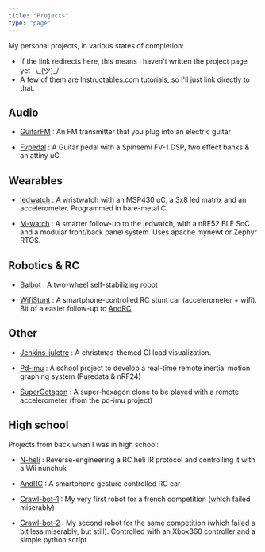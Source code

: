 ```yaml
---
title: "Projects"
type: "page"
---
```


My personal projects, in various states of completion:  
- If the link redirects here, this means I haven't written the project page yet ¯\\\_(ツ)\_/¯
- A few of them are Instructables.com tutorials, so I'll just link directly to that.

Audio
-----

- [GuitarFM](../guitarfm) : An FM transmitter that you plug into an electric guitar

- [Fvpedal](../fvpedal) : A Guitar pedal with a Spinsemi FV-1 DSP, two effect banks & an attiny uC


Wearables
---------

- [ledwatch](../ledwatch) : A wristwatch with an MSP430 uC, a 3x8 led matrix and an accelerometer. Programmed in bare-metal C.

- [M-watch](../m-watch) : A smarter follow-up to the ledwatch, with a nRF52 BLE SoC and a modular front/back panel system. Uses apache mynewt or Zephyr RTOS.


Robotics & RC
-------------

- [Balbot](../pd-imu/#balance-bot) : A two-wheel self-stabilizing robot

- [WifiStunt](https://www.instructables.com/id/WiFi-Stunt-Car/) : A smartphone-controlled RC stunt car (accelerometer + wifi). Bit of a easier follow-up to [AndRC](https://www.instructables.com/id/Android-RC-Car/)


Other
-----

- [Jenkins-juletre](../jenkins-juletre) : A christmas-themed CI load visualization.

- [Pd-imu](../pd-imu) : A school project to develop a real-time remote inertial motion graphing system (Puredata & nRF24)

- [SuperOctagon](../pd-imu/#superoctagon) : A super-hexagon clone to be played with a remote accelerometer (from the pd-imu project)


High school
-----------

Projects from back when I was in high school:

- [N-heli](https://www.instructables.com/id/Nunchuk-controlled-Helicopter/) : Reverse-engineering a RC heli IR protocol and controlling it with a Wii nunchuk

- [AndRC](https://www.instructables.com/id/Android-RC-Car/) : A smartphone gesture controlled RC car

- [Crawl-bot-1](../crawlbot1) : My very first robot for a french competition (which failed miserably)

- [Crawl-bot-2](https://www.instructables.com/id/Joystick-controlled-Robot/) : My second robot for the same competition (which failed a bit less miserably, but still). Controlled with an Xbox360 controller and a simple python script
